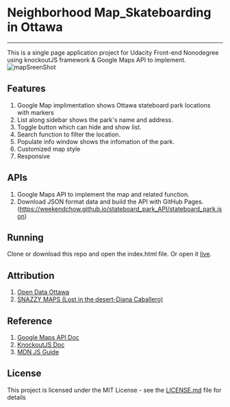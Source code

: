 # Neighborhood Map_Skateboarding in Ottawa 
---
This is a single page application project for Udacity Front-end Nonodegree using knockoutJS framework & Google Maps API to implement.
![mapSreenShot](https://github.com/weekendchow/fend-neighborhood-map/blob/master/image/%E5%B1%8F%E5%B9%95%E5%BF%AB%E7%85%A7%202017-12-05%20%E4%B8%8B%E5%8D%889.06.32.png)

## Features
1. Google Map implimentation shows Ottawa stateboard park locations with markers
2. List along sidebar shows the park's name and address.
3. Toggle button which can hide and show list.
3. Search function to filter the location.
4. Populate info window shows the infomation of the park.
5. Customized map style
6. Responsive 

## APIs
1. Google Maps API to implement the map and related function.
2. Download JSON format data and build the API with GitHub Pages.(https://weekendchow.github.io/stateboard_park_API/stateboard_park.json)
 
## Running
Clone or download this repo and open the index.html file. Or open it [live](https://weekendchow.github.io/fend-Neighborhood-Map/).


## Attribution
1. [Open Data Ottawa](http://data.ottawa.ca/dataset/skateboard-parks/resource/8c26bbf7-51d9-4b54-997a-c472c5b6d355)
2. [SNAZZY MAPS (Lost in the desert-Diana Caballero)](https://snazzymaps.com/style/93/lost-in-the-desert)

## Reference
1. [Google Maps API Doc](https://developers.google.com/maps/documentation/)
2. [KnockoutJS Doc](http://knockoutjs.com/documentation/introduction.html)
3. [MDN JS Guide](https://developer.mozilla.org/en-US/docs/Web/JavaScript/Guide)

## License

This project is licensed under the MIT License - see the [LICENSE.md](LICENSE.md) file for details
